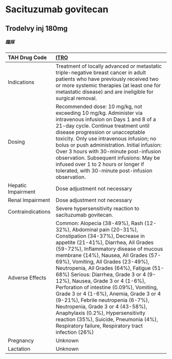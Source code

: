 # Sacituzumab govitecan

## Trodelvy inj 180mg

##### 臨採

| TAH Drug Code      | [ITRO](https://www.tahsda.org.tw/drugs/hissearch.php?drug_code=ITRO)                                                                                                                                                                                                                                                                                                                                                                                                                                                                                                                                                                                                                         |
|:-------------------|:---------------------------------------------------------------------------------------------------------------------------------------------------------------------------------------------------------------------------------------------------------------------------------------------------------------------------------------------------------------------------------------------------------------------------------------------------------------------------------------------------------------------------------------------------------------------------------------------------------------------------------------------------------------------------------------------|
| Indications        | Treatment of locally advanced or metastatic triple-negative breast cancer in adult patients who have previously received two or more systemic therapies (at least one for metastatic disease) and are ineligible for surgical removal.                                                                                                                                                                                                                                                                                                                                                                                                                                                       |
| Dosing             | Recommended dose: 10 mg/kg, not exceeding 10 mg/kg. Administer via intravenous infusion on Days 1 and 8 of a 21-day cycle. Continue treatment until disease progression or unacceptable toxicity. Only use intravenous infusion; no bolus or push administration. Initial infusion: Over 3 hours with 30-minute post-infusion observation. Subsequent infusions: May be infused over 1 to 2 hours or longer if tolerated, with 30-minute post-infusion observation.                                                                                                                                                                                                                          |
| Hepatic Impairment | Dose adjustment not necessary                                                                                                                                                                                                                                                                                                                                                                                                                                                                                                                                                                                                                                                                |
| Renal Impairment   | Dose adjustment not necessary                                                                                                                                                                                                                                                                                                                                                                                                                                                                                                                                                                                                                                                                |
| Contraindications  | Severe hypersensitivity reaction to sacituzumab govitecan.                                                                                                                                                                                                                                                                                                                                                                                                                                                                                                                                                                                                                                   |
| Adverse Effects    | Common: Alopecia (38-49%), Rash (12-32%), Abdominal pain (20-31%), Constipation (34-37%), Decrease in appetite (21-41%), Diarrhea, All Grades (59-72%), Inflammatory disease of mucous membrane (14%), Nausea, All Grades (57-69%), Vomiting, All Grades (23-49%), Neutropenia, All Grades (64%), Fatigue (51-68%) Serious: Diarrhea, Grade 3 or 4 (9-12%), Nausea, Grade 3 or 4 (1-6%), Perforation of intestine (0.09%), Vomiting, Grade 3 or 4 (1-6%), Anemia, Grade 3 or 4 (9-21%), Febrile neutropenia (6-7%), Neutropenia, Grade 3 or 4 (43-58%), Anaphylaxis (0.2%), Hypersensitivity reaction (35%), Suicide, Pneumonia (4%), Respiratory failure, Respiratory tract infection (26%) |
| Pregnancy          | Unknown                                                                                                                                                                                                                                                                                                                                                                                                                                                                                                                                                                                                                                                                                      |
| Lactation          | Unknown                                                                                                                                                                                                                                                                                                                                                                                                                                                                                                                                                                                                                                                                                      |

